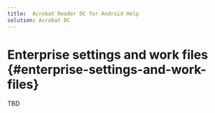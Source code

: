 ```yaml
---
title:  Acrobat Reader DC for Android Help
solution: Acrobat DC
---
```


# Enterprise settings and work files {#enterprise-settings-and-work-files}

TBD
